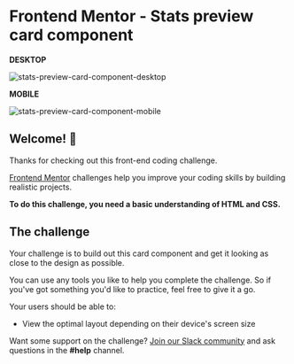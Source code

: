 # Frontend Mentor - Stats preview card component

**DESKTOP**

![stats-preview-card-component-desktop](https://user-images.githubusercontent.com/48568104/118152618-33b8e400-b415-11eb-87f6-84927bf250a4.png)

**MOBILE**

![stats-preview-card-component-mobile](https://user-images.githubusercontent.com/48568104/118152681-4501f080-b415-11eb-9f63-31e869e56e86.png)


## Welcome! 👋

Thanks for checking out this front-end coding challenge.

[Frontend Mentor](https://www.frontendmentor.io) challenges help you improve your coding skills by building realistic projects.

**To do this challenge, you need a basic understanding of HTML and CSS.**

## The challenge

Your challenge is to build out this card component and get it looking as close to the design as possible.

You can use any tools you like to help you complete the challenge. So if you've got something you'd like to practice, feel free to give it a go.

Your users should be able to:

- View the optimal layout depending on their device's screen size

Want some support on the challenge? [Join our Slack community](https://www.frontendmentor.io/slack) and ask questions in the **#help** channel.
